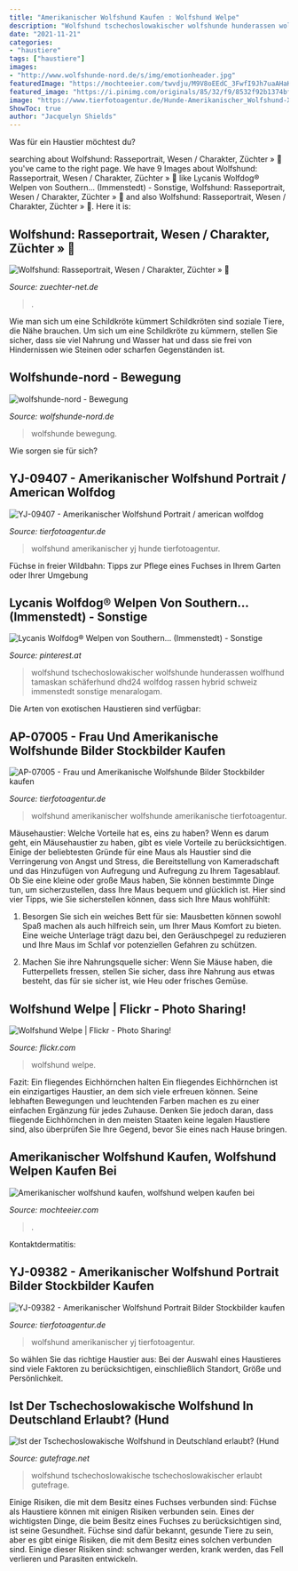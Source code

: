 ```yaml
---
title: "Amerikanischer Wolfshund Kaufen : Wolfshund Welpe"
description: "Wolfshund tschechoslowakischer wolfshunde hunderassen wolfhund tamaskan schäferhund dhd24 wolfdog rassen hybrid schweiz immenstedt sonstige menaralogam"
date: "2021-11-21"
categories:
- "haustiere"
tags: ["haustiere"]
images:
- "http://www.wolfshunde-nord.de/s/img/emotionheader.jpg"
featuredImage: "https://mochteeier.com/twvdju/M9V8oEEdC_3FwfI9Jh7uaAHaKR.jpg"
featured_image: "https://i.pinimg.com/originals/85/32/f9/8532f92b1374bfc7602814f46d44271c.jpg"
image: "https://www.tierfotoagentur.de/Hunde-Amerikanischer_Wolfshund-XMXMjAxMS8wMS8yMC8=X164098X/Frau_und_Amerikanische_Wolfshunde/AP-07005-Amerikanischer_Wolfshund.jpg"
ShowToc: true
author: "Jacquelyn Shields"
---
```



Was für ein Haustier möchtest du?

	

		
searching about Wolfshund: Rasseportrait, Wesen / Charakter, Züchter » 🥇 you've came to the right page. We have 9 Images about Wolfshund: Rasseportrait, Wesen / Charakter, Züchter » 🥇 like Lycanis Wolfdog® Welpen von Southern... (Immenstedt) - Sonstige, Wolfshund: Rasseportrait, Wesen / Charakter, Züchter » 🥇 and also Wolfshund: Rasseportrait, Wesen / Charakter, Züchter » 🥇. Here it is:
		
    
## Wolfshund: Rasseportrait, Wesen / Charakter, Züchter » 🥇

<img loading=lazy src="https://www.zuechter-net.de/wp-content/uploads/Wolfshund-02-1024x682.jpg" onerror="this.onerror=null;this.src='https://tse4.mm.bing.net/th?id=OIP.H_0a5KIR_CSmmPUk61heKQHaE7&amp;pid=15.1';" alt="Wolfshund: Rasseportrait, Wesen / Charakter, Züchter » 🥇">

_Source: zuechter-net.de_

>. 

	

Wie man sich um eine Schildkröte kümmert
Schildkröten sind soziale Tiere, die Nähe brauchen. Um sich um eine Schildkröte zu kümmern, stellen Sie sicher, dass sie viel Nahrung und Wasser hat und dass sie frei von Hindernissen wie Steinen oder scharfen Gegenständen ist.

    
## Wolfshunde-nord - Bewegung

<img loading=lazy src="http://www.wolfshunde-nord.de/s/img/emotionheader.jpg" onerror="this.onerror=null;this.src='https://tse3.mm.bing.net/th?id=OIP.x2jJupNOoqAPZatYrExQPQHaC2&amp;pid=15.1';" alt="wolfshunde-nord - Bewegung">

_Source: wolfshunde-nord.de_

>wolfshunde bewegung. 

	

Wie sorgen sie für sich?

    
## YJ-09407 - Amerikanischer Wolfshund Portrait / American Wolfdog

<img loading=lazy src="https://www.tierfotoagentur.de/Hunde-Amerikanischer_Wolfshund-XMXMjAxNS8wMy8xMS8=X323010X/Amerikanischer_Wolfshund_Portrait/YJ-09407-Amerikanischer_Wolfshund.jpg" onerror="this.onerror=null;this.src='https://tse4.mm.bing.net/th?id=OIP.1SmKo6Q7hHmpZX1u50_2WgHaFX&amp;pid=15.1';" alt="YJ-09407 - Amerikanischer Wolfshund Portrait / american wolfdog">

_Source: tierfotoagentur.de_

>wolfshund amerikanischer yj hunde tierfotoagentur. 

	

Füchse in freier Wildbahn: Tipps zur Pflege eines Fuchses in Ihrem Garten oder Ihrer Umgebung

    
## Lycanis Wolfdog® Welpen Von Southern... (Immenstedt) - Sonstige

<img loading=lazy src="https://i.pinimg.com/originals/85/32/f9/8532f92b1374bfc7602814f46d44271c.jpg" onerror="this.onerror=null;this.src='https://tse3.mm.bing.net/th?id=OIP.CzRRiXBPPn0ZCEEJhEW1MAHaFj&amp;pid=15.1';" alt="Lycanis Wolfdog® Welpen von Southern... (Immenstedt) - Sonstige">

_Source: pinterest.at_

>wolfshund tschechoslowakischer wolfshunde hunderassen wolfhund tamaskan schäferhund dhd24 wolfdog rassen hybrid schweiz immenstedt sonstige menaralogam. 

	

Die Arten von exotischen Haustieren sind verfügbar:

    
## AP-07005 - Frau Und Amerikanische Wolfshunde Bilder Stockbilder Kaufen

<img loading=lazy src="https://www.tierfotoagentur.de/Hunde-Amerikanischer_Wolfshund-XMXMjAxMS8wMS8yMC8=X164098X/Frau_und_Amerikanische_Wolfshunde/AP-07005-Amerikanischer_Wolfshund.jpg" onerror="this.onerror=null;this.src='https://tse2.mm.bing.net/th?id=OIP.xB9kefmpdwt1pJnFZfuL3wHaFW&amp;pid=15.1';" alt="AP-07005 - Frau und Amerikanische Wolfshunde Bilder Stockbilder kaufen">

_Source: tierfotoagentur.de_

>wolfshund amerikanischer wolfshunde amerikanische tierfotoagentur. 

	

Mäusehaustier: Welche Vorteile hat es, eins zu haben?
Wenn es darum geht, ein Mäusehaustier zu haben, gibt es viele Vorteile zu berücksichtigen. Einige der beliebtesten Gründe für eine Maus als Haustier sind die Verringerung von Angst und Stress, die Bereitstellung von Kameradschaft und das Hinzufügen von Aufregung und Aufregung zu Ihrem Tagesablauf. Ob Sie eine kleine oder große Maus haben, Sie können bestimmte Dinge tun, um sicherzustellen, dass Ihre Maus bequem und glücklich ist. Hier sind vier Tipps, wie Sie sicherstellen können, dass sich Ihre Maus wohlfühlt:
1. Besorgen Sie sich ein weiches Bett für sie: Mausbetten können sowohl Spaß machen als auch hilfreich sein, um Ihrer Maus Komfort zu bieten. Eine weiche Unterlage trägt dazu bei, den Geräuschpegel zu reduzieren und Ihre Maus im Schlaf vor potenziellen Gefahren zu schützen.

2. Machen Sie ihre Nahrungsquelle sicher: Wenn Sie Mäuse haben, die Futterpellets fressen, stellen Sie sicher, dass ihre Nahrung aus etwas besteht, das für sie sicher ist, wie Heu oder frisches Gemüse.

    
## Wolfshund Welpe | Flickr - Photo Sharing!

<img loading=lazy src="http://farm4.staticflickr.com/3036/2428114909_b54da391c0_z.jpg" onerror="this.onerror=null;this.src='https://tse3.mm.bing.net/th?id=OIP.LQeb-J7S5Udk7EbzgWDaWgHaFc&amp;pid=15.1';" alt="Wolfshund Welpe | Flickr - Photo Sharing!">

_Source: flickr.com_

>wolfshund welpe. 

	

Fazit: Ein fliegendes Eichhörnchen halten
Ein fliegendes Eichhörnchen ist ein einzigartiges Haustier, an dem sich viele erfreuen können. Seine lebhaften Bewegungen und leuchtenden Farben machen es zu einer einfachen Ergänzung für jedes Zuhause. Denken Sie jedoch daran, dass fliegende Eichhörnchen in den meisten Staaten keine legalen Haustiere sind, also überprüfen Sie Ihre Gegend, bevor Sie eines nach Hause bringen.

    
## Amerikanischer Wolfshund Kaufen, Wolfshund Welpen Kaufen Bei

<img loading=lazy src="https://mochteeier.com/twvdju/M9V8oEEdC_3FwfI9Jh7uaAHaKR.jpg" onerror="this.onerror=null;this.src='https://tse1.mm.bing.net/th?id=OIP.9rF-UOcnLsHj5ANCwo7xjQAAAA&amp;pid=15.1';" alt="Amerikanischer wolfshund kaufen, wolfshund welpen kaufen bei">

_Source: mochteeier.com_

>. 

	

Kontaktdermatitis:

    
## YJ-09382 - Amerikanischer Wolfshund Portrait Bilder Stockbilder Kaufen

<img loading=lazy src="http://www.tierfotoagentur.de/Hunde-Amerikanischer_Wolfshund-XMXMjAxNS8wMy8xMS8=X322985X/Amerikanischer_Wolfshund_Portrait/YJ-09382-Amerikanischer_Wolfshund.jpg" onerror="this.onerror=null;this.src='https://tse4.mm.bing.net/th?id=OIP.SY8J_9R1gTmanVxvpLePCwHaFX&amp;pid=15.1';" alt="YJ-09382 - Amerikanischer Wolfshund Portrait Bilder Stockbilder kaufen">

_Source: tierfotoagentur.de_

>wolfshund amerikanischer yj tierfotoagentur. 

	

So wählen Sie das richtige Haustier aus: Bei der Auswahl eines Haustieres sind viele Faktoren zu berücksichtigen, einschließlich Standort, Größe und Persönlichkeit.

    
## Ist Der Tschechoslowakische Wolfshund In Deutschland Erlaubt? (Hund

<img loading=lazy src="https://images.gutefrage.net/media/fragen/bilder/ist-der-tschechoslowakische-wolfshund-in-deutschland-erlaubt/0_original.jpg?v=1407944939000" onerror="this.onerror=null;this.src='https://tse1.mm.bing.net/th?id=OIP.HPNaLNSM03QgoM4nWEPL1QHaHX&amp;pid=15.1';" alt="Ist der Tschechoslowakische Wolfshund in Deutschland erlaubt? (Hund">

_Source: gutefrage.net_

>wolfshund tschechoslowakische tschechoslowakischer erlaubt gutefrage. 

	

Einige Risiken, die mit dem Besitz eines Fuchses verbunden sind:
Füchse als Haustiere können mit einigen Risiken verbunden sein. Eines der wichtigsten Dinge, die beim Besitz eines Fuchses zu berücksichtigen sind, ist seine Gesundheit. Füchse sind dafür bekannt, gesunde Tiere zu sein, aber es gibt einige Risiken, die mit dem Besitz eines solchen verbunden sind. Einige dieser Risiken sind: schwanger werden, krank werden, das Fell verlieren und Parasiten entwickeln.

